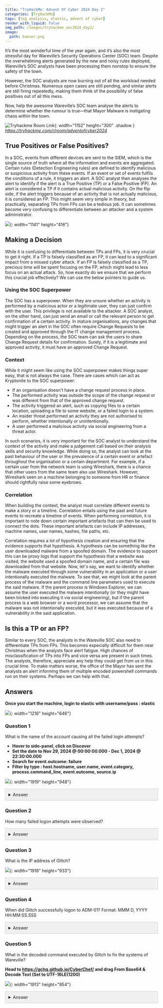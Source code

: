 ```yaml
---
title: "TryHackMe: Advent Of Cyber 2024 Day 2"
categories: [TryHackMe]
tags: [log analysis, elastic, advent of cyber]
render_with_liquid: false
img_path: /images/tryhackme_aoc2024_day2/
image:
  path: banner.png
---
```


It’s the most wonderful time of the year again, and it’s also the most stressful day for Wareville’s Security Operations Center (SOC) team. Despite the overwhelming alerts generated by the new and noisy rules deployed, Wareville’s SOC analysts have been processing them nonstop to ensure the safety of the town.

However, the SOC analysts are now burning out of all the workload needed before Christmas. Numerous open cases are still pending, and similar alerts are still firing repeatedly, making them think of the possibility of false positives out of all this mess.

Now, help the awesome Wareville’s SOC team analyse the alerts to determine whether the rumour is true—that Mayor Malware is instigating chaos within the town.

![Tryhackme Room Link](bell.png){: width="1152" height="300" .shadow }
_<https://tryhackme.com/r/room/adventofcyber2024>_


## True Positives or False Positives?

In a SOC, events from different devices are sent to the SIEM, which is the single source of truth where all the information and events are aggregated. Certain rules (Detection Engineering rules) are defined to identify malicious or suspicious activity from these events. If an event or set of events fulfils the conditions of a rule, it triggers an alert. A SOC analyst then analyses the alert to identify if the alert is a True Positive (TP) or a False Positive (FP). An alert is considered a TP if it contains actual malicious activity. On the flip side, if the alert triggers because of an activity that is not actually malicious, it is considered an FP. This might seem very simple in theory, but practically, separating TPs from FPs can be a tedious job. It can sometimes become very confusing to differentiate between an attacker and a system administrator.

![](truefalse.png){: width="1141" height="416"}

## Making a Decision
While it is confusing to differentiate between TPs and FPs, it is very crucial to get it right. If a TP is falsely classified as an FP, it can lead to a significant impact from a missed cyber attack. If an FP is falsely classified as a TP, precious time will be spent focusing on the FP, which might lead to less focus on an actual attack. So, how exactly do we ensure that we perform this crucial job effectively? We can use the below pointers to guide us.

### Using the SOC Superpower

The SOC has a superpower. When they are unsure whether an activity is performed by a malicious actor or a legitimate user, they can just confirm with the user. This privilege is not available to the attacker. A SOC analyst, on the other hand, can just send an email or call the relevant person to get confirmation of a certain activity. In mature organisations, any changes that might trigger an alert in the SOC often require Change Requests to be created and approved through the IT change management process. Depending on the process, the SOC team can ask the users to share Change Request details for confirmation. Surely, if it is a legitimate and approved activity, it must have an approved Change Request.

### Context

While it might seem like using the SOC superpower makes things super easy, that is not always the case. There are cases which can act as Kryptonite to the SOC superpower:

- If an organisation doesn't have a change request process in place.
- The performed activity was outside the scope of the change request or was different from that of the approved change request.
- The activity triggered an alert, such as copying files to a certain location, uploading a file to some website, or a failed login to a system. 
- An insider threat performed an activity they are not authorised to perform, whether intentionally or unintentionally.
- A user performed a malicious activity via social engineering from a threat actor.

In such scenarios, it is very important for the SOC analyst to understand the context of the activity and make a judgement call based on their analysis skills and security knowledge. While doing so, the analyst can look at the past behaviour of the user or the prevalence of a certain event or artefact throughout the organisation or a certain department. For example, if a certain user from the network team is using Wireshark, there is a chance that other users from the same team also use Wireshark. However, Wireshark seen on a machine belonging to someone from HR or finance should rightfully raise some eyebrows.

### Correlation

When building the context, the analyst must correlate different events to make a story or a timeline. Correlation entails using the past and future events to recreate a timeline of events. When performing correlation, it is important to note down certain important artefacts that can then be used to connect the dots. These important artefacts can include IP addresses, machine names, user names, hashes, file paths, etc.

Correlation requires a lot of hypothesis creation and ensuring that the evidence supports that hypothesis. A hypothesis can be something like the user downloaded malware from a spoofed domain. The evidence to support this can be proxy logs that support the hypothesis that a website was visited, the website used a spoofed domain name, and a certain file was downloaded from that website. Now, let's say, we want to identify whether the malware executed through some vulnerability in an application or a user intentionally executed the malware. To see that, we might look at the parent process of the malware and the command line parameters used to execute the said malware. If the parent process is Windows Explorer, we can assume the user executed the malware intentionally (or they might have been tricked into executing it via social engineering), but if the parent process is a web browser or a word processor, we can assume that the malware was not intentionally executed, but it was executed because of a vulnerability in the said application.


## Is this a TP or an FP?

Similar to every SOC, the analysts in the Wareville SOC also need to differentiate TPs from FPs. This becomes especially difficult for them near Christmas when the analysts face alert fatigue. High chances of misclassification of TPs into FPs and vice versa are present in such times. The analysts, therefore, appreciate any help they could get from us in this crucial time. To make matters worse, the office of the Mayor has sent the analysts an alert informing them of multiple encoded powershell commands run on their systems. Perhaps we can help with that.


## Answers

**Once you start the machine, login to elastic with username/pass : elastic**

![](login.png){: width="1216" height="646"}

### Question 1

What is the name of the account causing all the failed login attempts?

- **Hover to side-panel, click on Discover**
- **Set the date to Nov 29, 2024 @ 00:00:00.000 - Dec 1, 2024 @ 22:30:00.000**
- **Search for event.outcome: failure**
- **Filter by type : host.hostname, user.name, event.category, process.command_line, event.outcome, source.ip**


![](elastic.png){: width="1919" height="948"}

<details>
  <summary style="cursor:pointer; padding:10px; border:1px solid #ccc; background-color:#f0f0f0; user-select: none;">Answer</summary>
  <div style="padding:10px; border:1px solid #ccc;">
    <span onclick="navigator.clipboard.writeText('service_admin')" style="cursor:pointer;">service_admin</span>
    <i onclick="navigator.clipboard.writeText('service_admin')" style="float:right; cursor:pointer; font-size:16px;">&#x1F4C4;</i>
  </div>
</details>

### Question 2

How many failed logon attempts were observed?

<details>
  <summary style="cursor:pointer; padding:10px; border:1px solid #ccc; background-color:#f0f0f0; user-select: none;">Answer</summary>
  <div style="padding:10px; border:1px solid #ccc;">
    <span onclick="navigator.clipboard.writeText('6791')" style="cursor:pointer;">6791</span>
    <i onclick="navigator.clipboard.writeText('6791')" style="float:right; cursor:pointer; font-size:16px;">&#x1F4C4;</i>
  </div>
</details>

### Question 3

What is the IP address of Glitch?

![](ip.png){: width="1918" height="933"}

<details>
  <summary style="cursor:pointer; padding:10px; border:1px solid #ccc; background-color:#f0f0f0; user-select: none;">Answer</summary>
  <div style="padding:10px; border:1px solid #ccc;">
    <span onclick="navigator.clipboard.writeText('10.0.255.1')" style="cursor:pointer;">10.0.255.1</span>
    <i onclick="navigator.clipboard.writeText('10.0.255.1')" style="float:right; cursor:pointer; font-size:16px;">&#x1F4C4;</i>
  </div>
</details>

### Question 4

When did Glitch successfully logon to ADM-01? Format: MMM D, YYYY HH:MM:SS.SSS

<details>
  <summary style="cursor:pointer; padding:10px; border:1px solid #ccc; background-color:#f0f0f0; user-select: none;">Answer</summary>
  <div style="padding:10px; border:1px solid #ccc;">
    <span onclick="navigator.clipboard.writeText('Dec 1, 2024 08:54:39.000')" style="cursor:pointer;">Dec 1, 2024 08:54:39.000</span>
    <i onclick="navigator.clipboard.writeText('Dec 1, 2024 08:54:39.000')" style="float:right; cursor:pointer; font-size:16px;">&#x1F4C4;</i>
  </div>
</details>

### Question 5

What is the decoded command executed by Glitch to fix the systems of Wareville?

**Head to <https://gchq.github.io/CyberChef/> and drag From Base64 & Decode Text (Set to UTF-16LE(1200)**

![](cyberchef.png){: width="1913" height="954"}

<details>
  <summary style="cursor:pointer; padding:10px; border:1px solid #ccc; background-color:#f0f0f0; user-select: none;">Answer</summary>
  <div style="padding:10px; border:1px solid #ccc;">
    <span onclick="navigator.clipboard.writeText('Install-WindowsUpdate -AcceptAll -AutoReboot')" style="cursor:pointer;">Install-WindowsUpdate -AcceptAll -AutoReboot</span>
    <i onclick="navigator.clipboard.writeText('Install-WindowsUpdate -AcceptAll -AutoReboot')" style="float:right; cursor:pointer; font-size:16px;">&#x1F4C4;</i>
  </div>
</details>